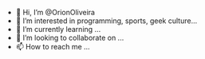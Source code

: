 - 👋 Hi, I’m @OrionOliveira
- 👀 I’m interested in programming, sports, geek culture...
- 🌱 I’m currently learning ...
- 💞️ I’m looking to collaborate on ...
- 📫 How to reach me ...

<!---
OrionOliveira/OrionOliveira is a ✨ special ✨ repository because its `README.md` (this file) appears on your GitHub profile.
You can click the Preview link to take a look at your changes.
--->
